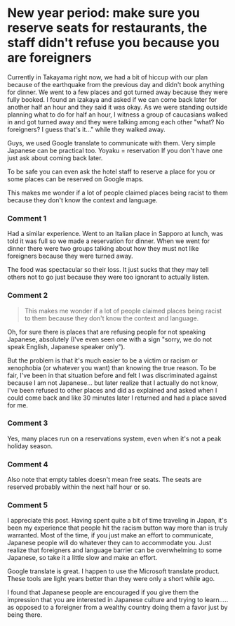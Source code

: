 # New year period: make sure you reserve seats for restaurants, the staff didn't refuse you because you are foreigners

Currently in Takayama right now, we had a bit of hiccup with our plan because of the earthquake from the previous day and didn't book anything for dinner. We went to a few places and got turned away because they were fully booked. I found an izakaya and asked if we can come back later for another half an hour and they said it was okay. As we were standing outside planning what to do for half an hour, I witness a group of caucasians walked in and got turned away and they were talking among each other "what? No foreigners? I guess that's it..." while they walked away. 

Guys, we used Google translate to communicate with them. Very simple Japanese can be practical too. 
Yoyaku = reservation
If you don't have one just ask about coming back later. 

To be safe you can even ask the hotel staff to reserve a place for you or some places can be reserved on Google maps.

This makes me wonder if a lot of people claimed places being racist to them because they don't know the context and language.

### Comment 1

Had a similar experience. Went to an Italian place in Sapporo at lunch, was told it was full so we made a reservation for dinner. When we went for dinner there were two groups talking about how they must not like foreigners because they were turned away.

The food was spectacular so their loss. It just sucks that they may tell others not to go just because they were too ignorant to actually listen.

### Comment 2

>This makes me wonder if a lot of people claimed places being racist to them because they don't know the context and language.

Oh, for sure there is places  that are refusing people for not speaking Japanese, absolutely (I've even seen one with a sign "sorry, we do not speak English, Japanese speaker only").

But the problem is that it's much easier to be a victim or racism or xenophobia (or whatever you want) than knowing the true reason. To be fair, I've been in that situation before and felt I was discriminated against because I am not Japanese... but later realize that I actually do not know, I've been refused to other places and did as explained and asked when I could come back and like 30 minutes later I returned and had a place saved for me.

### Comment 3

Yes, many places run on a reservations system, even when it's not a peak holiday season.

### Comment 4

Also note that empty tables doesn't mean free seats. The seats are reserved probably within the next half hour or so.

### Comment 5

I appreciate this post. Having spent quite a bit of time traveling in Japan, it's been my experience that people hit the racism button way more than is truly warranted. Most of the time, if you just make an effort to communicate, Japanese people will do whatever they can to accommodate you. Just realize that foreigners and language barrier can be overwhelming to some Japanese, so take it a little slow and make an effort.

Google translate is great. I happen to use the Microsoft translate product. These tools are light years better than they were only a short while ago.

I found that Japanese people are encouraged if you give them the impression that you are interested in Japanese culture and trying to learn..... as opposed to a foreigner from a wealthy country doing them a favor just by being there.

